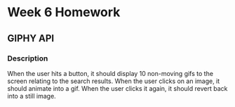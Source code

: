 <h1>Week 6 Homework</h1>
<h2>GIPHY API</h2>
<h3>Description</h3>

<p>When the user hits a button, it should display 10 non-moving gifs to the screen relating to the search results. 
When the user clicks on an image, it should animate into a gif. When the user clicks it again, it should revert back into a still image.</p>
